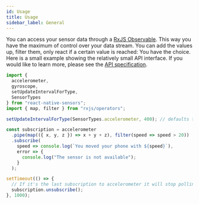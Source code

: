 ```yaml
---
id: Usage
title: Usage
sidebar_label: General
---
```


You can access your sensor data through a [RxJS Observable](http://reactivex.io/rxjs/class/es6/Observable.js~Observable.html). This way you have the maximum of control over your data stream. You can add the values up, filter them, only react if a certain value is reached: You have the choice. Here is a small example showing the relatively small API interface. If you would like to learn more, please see the [API specification](/docs/API.html).

```javascript
import {
  accelerometer,
  gyroscope,
  setUpdateIntervalForType,
  SensorTypes
} from "react-native-sensors";
import { map, filter } from "rxjs/operators";

setUpdateIntervalForType(SensorTypes.accelerometer, 400); // defaults to 100ms

const subscription = accelerometer
  .pipe(map(({ x, y, z }) => x + y + z), filter(speed => speed > 20))
  .subscribe(
    speed => console.log(`You moved your phone with ${speed}`),
    error => {
      console.log("The sensor is not available");
    }
  );

setTimeout(() => {
  // If it's the last subscription to accelerometer it will stop polling in the native API
  subscription.unsubscribe();
}, 1000);
```
